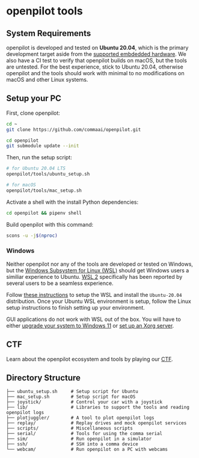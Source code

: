 # openpilot tools

## System Requirements

openpilot is developed and tested on **Ubuntu 20.04**, which is the primary development target aside from the [supported embdedded hardware](https://github.com/commaai/openpilot#running-on-pc). We also have a CI test to verify that openpilot builds on macOS, but the tools are untested. For the best experience, stick to Ubuntu 20.04, otherwise openpilot and the tools should work with minimal to no modifications on macOS and other Linux systems.

## Setup your PC


First, clone openpilot:
``` bash
cd ~
git clone https://github.com/commaai/openpilot.git

cd openpilot 
git submodule update --init
```

Then, run the setup script:

``` bash
# for Ubuntu 20.04 LTS
openpilot/tools/ubuntu_setup.sh

# for macOS
openpilot/tools/mac_setup.sh
```

Activate a shell with the install Python dependencies:

``` bash
cd openpilot && pipenv shell
```

Build openpilot with this command:
``` bash
scons -u -j$(nproc)
```

### Windows

Neither openpilot nor any of the tools are developed or tested on Windows, but the [Windows Subsystem for Linux (WSL)](https://docs.microsoft.com/en-us/windows/wsl/about) should get Windows users a similiar experience to Ubuntu. [WSL 2](https://docs.microsoft.com/en-us/windows/wsl/compare-versions) specifically has been reported by several users to be a seamless experience.

Follow [these instructions](https://docs.microsoft.com/en-us/windows/wsl/install) to setup the WSL and install the `Ubuntu-20.04` distribution. Once your Ubuntu WSL environment is setup, follow the Linux setup instructions to finish setting up your environment.

GUI applications do not work with WSL out of the box. You will have to either [upgrade your system to Windows 11](https://docs.microsoft.com/en-us/windows/wsl/tutorials/gui-apps) or [set up an Xorg server](https://techcommunity.microsoft.com/t5/windows-dev-appconsult/running-wsl-gui-apps-on-windows-10/ba-p/1493242).  


## CTF
Learn about the openpilot ecosystem and tools by playing our [CTF](/tools/CTF.md).

## Directory Structure

```
├── ubuntu_setup.sh     # Setup script for Ubuntu
├── mac_setup.sh        # Setup script for macOS
├── joystick/           # Control your car with a joystick
├── lib/                # Libraries to support the tools and reading openpilot logs
├── plotjuggler/        # A tool to plot openpilot logs
├── replay/             # Replay drives and mock openpilot services
├── scripts/            # Miscellaneous scripts
├── serial/             # Tools for using the comma serial
├── sim/                # Run openpilot in a simulator
├── ssh/                # SSH into a comma device
└── webcam/             # Run openpilot on a PC with webcams
```
